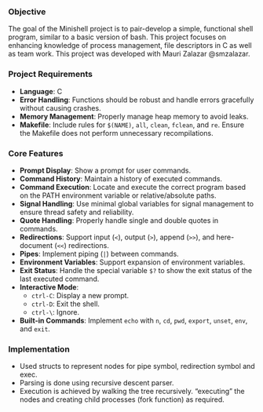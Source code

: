 ### Objective

The goal of the Minishell project is to pair-develop a simple, functional shell program, similar to a basic version of bash. This project focuses on enhancing knowledge of process management, file descriptors in C as well as team work. This project was developed with Mauri Zalazar @smzalazar.

### Project Requirements

- **Language**: C
- **Error Handling**: Functions should be robust and handle errors gracefully without causing crashes.
- **Memory Management**: Properly manage heap memory to avoid leaks.
- **Makefile**: Include rules for `$(NAME)`, `all`, `clean`, `fclean`, and `re`. Ensure the Makefile does not perform unnecessary recompilations.

### Core Features

- **Prompt Display**: Show a prompt for user commands.
- **Command History**: Maintain a history of executed commands.
- **Command Execution**: Locate and execute the correct program based on the PATH environment variable or relative/absolute paths.
- **Signal Handling**: Use minimal global variables for signal management to ensure thread safety and reliability.
- **Quote Handling**: Properly handle single and double quotes in commands.
- **Redirections**: Support input (`<`), output (`>`), append (`>>`), and here-document (`<<`) redirections.
- **Pipes**: Implement piping (`|`) between commands.
- **Environment Variables**: Support expansion of environment variables.
- **Exit Status**: Handle the special variable `$?` to show the exit status of the last executed command.
- **Interactive Mode**:
    - `ctrl-C`: Display a new prompt.
    - `ctrl-D`: Exit the shell.
    - `ctrl-\`: Ignore.
- **Built-in Commands**: Implement `echo` with `n`, `cd`, `pwd`, `export`, `unset`, `env`, and `exit`.

### Implementation

- Used structs to represent nodes for pipe symbol, redirection symbol and exec.
- Parsing is done using recursive descent parser.
- Execution is achieved by walking the tree recursively. “executing” the nodes and creating child processes (fork function) as required.
